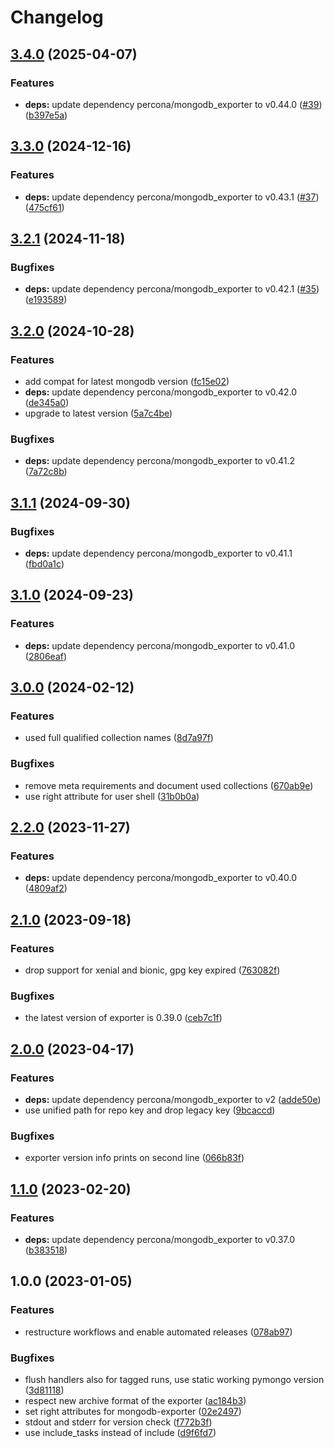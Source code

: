 # Changelog

## [3.4.0](https://github.com/rolehippie/mongodb/compare/v3.3.0...v3.4.0) (2025-04-07)


### Features

* **deps:** update dependency percona/mongodb_exporter to v0.44.0 ([#39](https://github.com/rolehippie/mongodb/issues/39)) ([b397e5a](https://github.com/rolehippie/mongodb/commit/b397e5afacd7e2b7c6ccf286e6acfd7d94a9435d))

## [3.3.0](https://github.com/rolehippie/mongodb/compare/v3.2.1...v3.3.0) (2024-12-16)


### Features

* **deps:** update dependency percona/mongodb_exporter to v0.43.1 ([#37](https://github.com/rolehippie/mongodb/issues/37)) ([475cf61](https://github.com/rolehippie/mongodb/commit/475cf61bf750a5d2037b427f7796a42666246016))

## [3.2.1](https://github.com/rolehippie/mongodb/compare/v3.2.0...v3.2.1) (2024-11-18)


### Bugfixes

* **deps:** update dependency percona/mongodb_exporter to v0.42.1 ([#35](https://github.com/rolehippie/mongodb/issues/35)) ([e193589](https://github.com/rolehippie/mongodb/commit/e1935893bdd7ebf27533c9c4746f8dfe28a88ecd))

## [3.2.0](https://github.com/rolehippie/mongodb/compare/v3.1.1...v3.2.0) (2024-10-28)


### Features

* add compat for latest mongodb version ([fc15e02](https://github.com/rolehippie/mongodb/commit/fc15e02e7b14e14b6b4aa353c90e64273c1742cf))
* **deps:** update dependency percona/mongodb_exporter to v0.42.0 ([de345a0](https://github.com/rolehippie/mongodb/commit/de345a0ca63cf7150a8864723c6125f291f8f8f1))
* upgrade to latest version ([5a7c4be](https://github.com/rolehippie/mongodb/commit/5a7c4be02b3ba757f9a60316e7c270ac114e3fb2))


### Bugfixes

* **deps:** update dependency percona/mongodb_exporter to v0.41.2 ([7a72c8b](https://github.com/rolehippie/mongodb/commit/7a72c8b35a8854de7549c708620a2d8c36c790b4))

## [3.1.1](https://github.com/rolehippie/mongodb/compare/v3.1.0...v3.1.1) (2024-09-30)


### Bugfixes

* **deps:** update dependency percona/mongodb_exporter to v0.41.1 ([fbd0a1c](https://github.com/rolehippie/mongodb/commit/fbd0a1c315ddae007566bb4b0fecc48b315630f2))

## [3.1.0](https://github.com/rolehippie/mongodb/compare/v3.0.0...v3.1.0) (2024-09-23)


### Features

* **deps:** update dependency percona/mongodb_exporter to v0.41.0 ([2806eaf](https://github.com/rolehippie/mongodb/commit/2806eaf55cf2db8bb4b66dcd2761ec3d8ddb10bc))

## [3.0.0](https://github.com/rolehippie/mongodb/compare/v2.2.0...v3.0.0) (2024-02-12)


### Features

* used full qualified collection names ([8d7a97f](https://github.com/rolehippie/mongodb/commit/8d7a97f8067419adeb47fe0633912c02c1471edb))


### Bugfixes

* remove meta requirements and document used collections ([670ab9e](https://github.com/rolehippie/mongodb/commit/670ab9e7c51e75942eadc8db68be850e00642ba8))
* use right attribute for user shell ([31b0b0a](https://github.com/rolehippie/mongodb/commit/31b0b0a33e2a349a908737cce759935ecbab3d2b))

## [2.2.0](https://github.com/rolehippie/mongodb/compare/v2.1.0...v2.2.0) (2023-11-27)


### Features

* **deps:** update dependency percona/mongodb_exporter to v0.40.0 ([4809af2](https://github.com/rolehippie/mongodb/commit/4809af23379c1c8eecb2067c754584f7aa545ba8))

## [2.1.0](https://github.com/rolehippie/mongodb/compare/v2.0.0...v2.1.0) (2023-09-18)


### Features

* drop support for xenial and bionic, gpg key expired ([763082f](https://github.com/rolehippie/mongodb/commit/763082f3c1a945775080d11c9a84c8e410e64079))


### Bugfixes

* the latest version of exporter is 0.39.0 ([ceb7c1f](https://github.com/rolehippie/mongodb/commit/ceb7c1ffa2dd996fc9c1df7decc28142e5997743))

## [2.0.0](https://github.com/rolehippie/mongodb/compare/v1.1.0...v2.0.0) (2023-04-17)


### Features

* **deps:** update dependency percona/mongodb_exporter to v2 ([adde50e](https://github.com/rolehippie/mongodb/commit/adde50e80077052e3cffda25a49c1432b04f8d1b))
* use unified path for repo key and drop legacy key ([9bcaccd](https://github.com/rolehippie/mongodb/commit/9bcaccdb6cff83bc54e0ab6eded7269e9af50f43))


### Bugfixes

* exporter version info prints on second line ([066b83f](https://github.com/rolehippie/mongodb/commit/066b83ff53bd73cdc8440ae40a5f0aea27f45239))

## [1.1.0](https://github.com/rolehippie/mongodb/compare/v1.0.0...v1.1.0) (2023-02-20)


### Features

* **deps:** update dependency percona/mongodb_exporter to v0.37.0 ([b383518](https://github.com/rolehippie/mongodb/commit/b3835188879fb13271df0e31de0dfb7a460abe61))

## 1.0.0 (2023-01-05)


### Features

* restructure workflows and enable automated releases ([078ab97](https://github.com/rolehippie/mongodb/commit/078ab9745003be217f8cff35132766384ef2742b))


### Bugfixes

* flush handlers also for tagged runs, use static working pymongo version ([3d81118](https://github.com/rolehippie/mongodb/commit/3d8111826bd298b7636e81400052bd988822eac2))
* respect new archive format of the exporter ([ac184b3](https://github.com/rolehippie/mongodb/commit/ac184b319d7b5910aab5e76a136dee4a14e18fcf))
* set right attributes for mongodb-exporter ([02e2497](https://github.com/rolehippie/mongodb/commit/02e249799f214472162f41398ef6d4e6e3c84196))
* stdout and stderr for version check ([f772b3f](https://github.com/rolehippie/mongodb/commit/f772b3f8dd6dc3c175412736801bb48b885df8f0))
* use include_tasks instead of include ([d9f6fd7](https://github.com/rolehippie/mongodb/commit/d9f6fd7540cb9a5c6ae47d678ae64aacd3e43b80))
